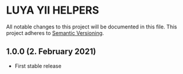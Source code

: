 # LUYA YII HELPERS

All notable changes to this project will be documented in this file. This project adheres to [Semantic Versioning](http://semver.org/).

## 1.0.0 (2. February 2021)

+ First stable release